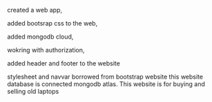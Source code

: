 created a web app,

added bootsrap css to the web,

added mongodb cloud,

wokring with authorization,

added header and footer to the website

stylesheet and navvar borrowed from bootstrap website
this website database is connected mongodb atlas.
This website is for buying and selling old laptops
